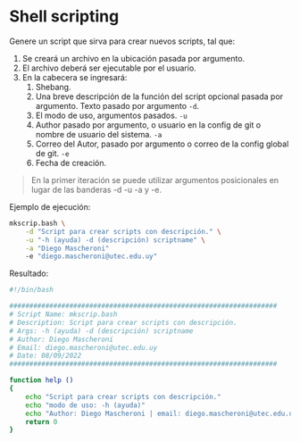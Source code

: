 # Shell scripting

Genere un script que sirva para crear nuevos scripts, tal que:

1. Se creará un archivo en la ubicación pasada por argumento.
2. El archivo deberá ser ejecutable por el usuario.
3. En la cabecera se ingresará:
   1. Shebang.
   2. Una breve descripción de la función del script opcional pasada por argumento. Texto pasado por argumento `-d`.
   3. El modo de uso, argumentos pasados. `-u`
   4. Author pasado por argumento, o usuario en la config de git o nombre de usuario del sistema. `-a`
   5. Correo del Autor, pasado por argumento o correo de la config global de git. `-e`
   6. Fecha de creación.

> En la primer iteración se puede utilizar argumentos posicionales en lugar de las banderas -d -u -a y -e.

Ejemplo de ejecución:

```bash
mkscrip.bash \
    -d "Script para crear scripts con descripción." \
    -u "-h (ayuda) -d (descripción) scriptname" \
    -a "Diego Mascheroni"
    -e "diego.mascheroni@utec.edu.uy"
```

Resultado:

```bash
#!/bin/bash

###################################################################
# Script Name: mkscrip.bash
# Description: Script para crear scripts con descripción.
# Args: -h (ayuda) -d (descripción) scriptname
# Author: Diego Mascheroni
# Email: diego.mascheroni@utec.edu.uy
# Date: 08/09/2022
###################################################################

function help ()
{
    echo "Script para crear scripts con descripción."
    echo "modo de uso: -h (ayuda)"
    echo "Author: Diego Mascheroni | email: diego.mascheroni@utec.edu.uy"
    return 0
}

```
